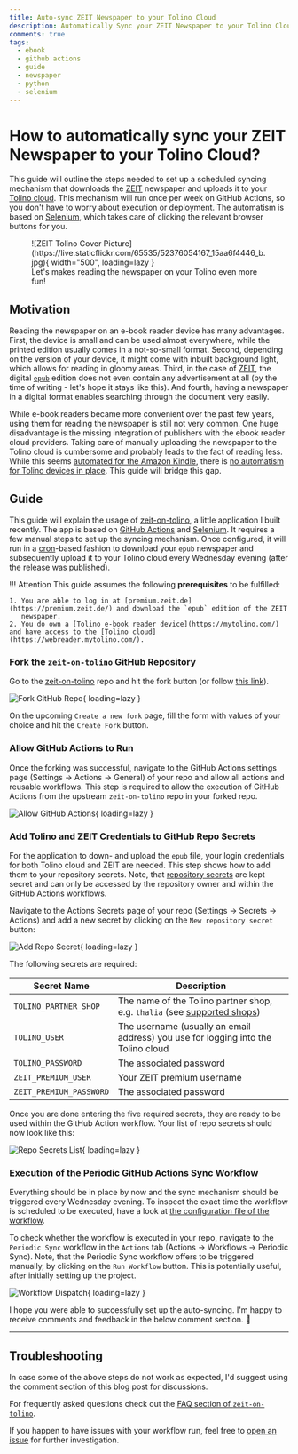 ```yaml
---
title: Auto-sync ZEIT Newspaper to your Tolino Cloud
description: Automatically Sync your ZEIT Newspaper to your Tolino Cloud using Selenium and GitHub Actions
comments: true
tags:
  - ebook
  - github actions
  - guide
  - newspaper
  - python
  - selenium
---
```


# How to automatically sync your ZEIT Newspaper to your Tolino Cloud?

This guide will outline the steps needed to set up a scheduled syncing mechanism that downloads the [ZEIT](https://premium.zeit.de/)
newspaper and uploads it to your [Tolino cloud](webreader.mytolino.com/). This mechanism will run once per week on GitHub
Actions, so you don't have to worry about execution or deployment. The automatism is based on [Selenium](https://selenium-python.readthedocs.io/),
which takes care of clicking the relevant browser buttons for you. 


<figure markdown>
  ![ZEIT Tolino Cover Picture](https://live.staticflickr.com/65535/52376054167_15aa6f4446_b.jpg){ width="500", loading=lazy }
  <figcaption>Let's makes reading the newspaper on your Tolino even more fun!</figcaption>
</figure>

## Motivation

Reading the newspaper on an e-book reader device has many advantages. First, the device is small and can be used almost
everywhere, while the printed edition usually comes in a not-so-small format. Second, depending on the version of your
device, it might come with inbuilt background light, which allows for reading in gloomy areas. Third, in the case of
[ZEIT](https://premium.zeit.de/), the digital [`epub`](https://en.wikipedia.org/wiki/EPUB) edition does not even contain
any advertisement at all (by the time of writing - let's hope it stays like this). And fourth, having a newspaper in a
digital format enables searching through the document very easily.

While e-book readers became more convenient over the past few years, using them for reading the newspaper is still not
very common. One huge disadvantage is the missing integration of publishers with the ebook reader cloud providers. Taking
care of manually uploading the newspaper to the Tolino cloud is cumbersome and probably leads to the fact of reading
less. While this seems [automated for the Amazon Kindle](https://premium.zeit.de/faq/e-reader#Kindle-automatischer-Versand),
there is [no automatism for Tolino devices in place](https://premium.zeit.de/faq/e-reader#EPUB-Uebertragen). This guide
will bridge this gap.


## Guide

This guide will explain the usage of [zeit-on-tolino](https://github.com/fgebhart/zeit-on-tolino), a little application I
built recently. The app is based on [GitHub Actions](https://github.com/features/actions) and [Selenium](https://selenium-python.readthedocs.io/).
It requires a few manual steps to set up the syncing mechanism. Once configured, it will run in a [cron](https://en.wikipedia.org/wiki/Cron)-based
fashion to download your `epub` newspaper and subsequently upload it to your Tolino cloud every Wednesday evening (after
the release was published).


!!! Attention
    This guide assumes the following **prerequisites** to be fulfilled:

    1. You are able to log in at [premium.zeit.de](https://premium.zeit.de/) and download the `epub` edition of the ZEIT
       newspaper.
    2. You do own a [Tolino e-book reader device](https://mytolino.com/) and have access to the [Tolino cloud](https://webreader.mytolino.com/).


### Fork the `zeit-on-tolino` GitHub Repository

Go to the [zeit-on-tolino](https://github.com/fgebhart/zeit-on-tolino) repo and hit the fork button (or follow
[this link](https://github.com/fgebhart/zeit-on-tolino/fork)).

![Fork GitHub Repo](https://i.imgur.com/PkTTMbV.png){ loading=lazy }

On the upcoming `Create a new fork` page, fill the form with values of your choice and hit the `Create Fork` button.


### Allow GitHub Actions to Run

Once the forking was successful, navigate to the GitHub Actions settings page (Settings → Actions → General) of your repo
and allow all actions and reusable workflows. This step is required to allow the execution of GitHub Actions from the
upstream `zeit-on-tolino` repo in your forked repo.

![Allow GitHub Actions](https://i.imgur.com/llKDjso.png){ loading=lazy }


### Add Tolino and ZEIT Credentials to GitHub Repo Secrets

For the application to down- and upload the `epub` file, your login credentials for both Tolino cloud and ZEIT are
needed. This step shows how to add them to your repository secrets. Note, that [repository secrets](https://docs.github.com/en/actions/security-guides/encrypted-secrets)
are kept secret and can only be accessed by the repository owner and within the GitHub Actions workflows.

Navigate to the Actions Secrets page of your repo (Settings → Secrets → Actions) and add a new secret by clicking on the
`New repository secret` button:

![Add Repo Secret](https://i.imgur.com/ue6hM3r.png){ loading=lazy }

The following secrets are required:

| Secret Name             | Description  |
| ----------------------- | ------------ |
| `TOLINO_PARTNER_SHOP`   | The name of the Tolino partner shop, e.g. `thalia` (see [supported shops](https://github.com/fgebhart/zeit-on-tolino#which-tolino-partner-shops-are-supported)) |
| `TOLINO_USER`           | The username (usually an email address) you use for logging into the Tolino cloud |
| `TOLINO_PASSWORD`       | The associated password |
| `ZEIT_PREMIUM_USER`     | Your ZEIT premium username |
| `ZEIT_PREMIUM_PASSWORD` | The associated password |

Once you are done entering the five required secrets, they are ready to be used within the GitHub Action workflow. Your
list of repo secrets should now look like this:

![Repo Secrets List](https://i.imgur.com/K29SEkH.png){ loading=lazy }


### Execution of the Periodic GitHub Actions Sync Workflow

Everything should be in place by now and the sync mechanism should be triggered every Wednesday evening. To inspect the
exact time the workflow is scheduled to be executed, have a look at [the configuration file of the workflow](https://github.com/fgebhart/zeit-on-tolino/blob/main/.github/workflows/sync_to_tolino_cloud.yml#L5-L7).

To check whether the workflow is executed in your repo, navigate to the `Periodic Sync` workflow in the `Actions` tab
(Actions → Workflows → Periodic Sync). Note, that the Periodic Sync workflow offers to be triggered manually, by clicking
on the `Run Workflow` button. This is potentially useful, after initially setting up the project.

![Workflow Dispatch](https://i.imgur.com/1WJOV5a.png){ loading=lazy }

I hope you were able to successfully set up the auto-syncing. I'm happy to receive comments and feedback in the below
comment section. 🐙

-------------------------------------------------------------------------------------------------------------------------

## Troubleshooting

In case some of the above steps do not work as expected, I'd suggest using the comment section of this blog post for
discussions.

For frequently asked questions check out the [FAQ section of `zeit-on-tolino`](https://github.com/fgebhart/zeit-on-tolino#faq).

If you happen to have issues with your workflow run, feel free to [open an issue](https://github.com/fgebhart/zeit-on-tolino/issues/new)
for further investigation.
